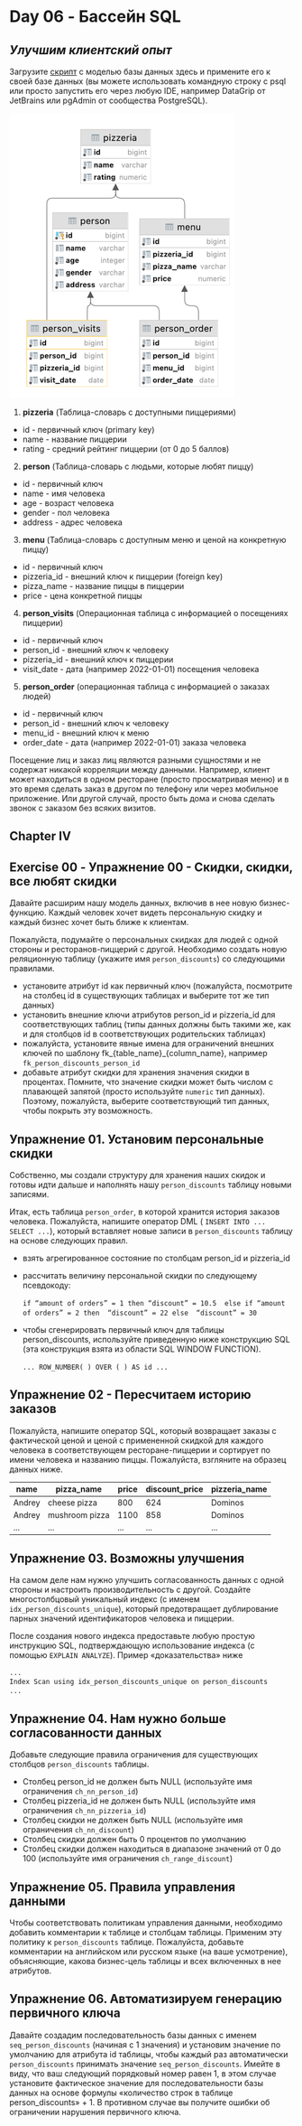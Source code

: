 # Day 06 - Бассейн SQL

## _Улучшим клиентский опыт_

Загрузите [скрипт](../materials/model.sql) с моделью базы данных здесь и примените его к своей базе данных (вы можете использовать командную строку с psql или просто запустить его через любую IDE, например DataGrip от JetBrains или pgAdmin от сообщества PostgreSQL).

![schema](../materials/schema.png)

1. **pizzeria** (Таблица-словарь с доступными пиццериями)
- id - первичный ключ (primary key)
- name - название пиццерии
- rating - средний рейтинг пиццерии (от 0 до 5 баллов)
2. **person** (Таблица-словарь с людьми, которые любят пиццу)
- id - первичный ключ
- name - имя человека
- age - возраст человека
- gender - пол человека
- address - адрес человека
3. **menu** (Таблица-словарь с доступным меню и ценой на конкретную пиццу)
- id - первичный ключ
- pizzeria_id - внешний ключ к пиццерии (foreign key)
- pizza_name - название пиццы в пиццерии
- price - цена конкретной пиццы
4. **person_visits** (Операционная таблица с информацией о посещениях пиццерии)
- id - первичный ключ
- person_id - внешний ключ к человеку
- pizzeria_id - внешний ключ к пиццерии
- visit_date - дата (например 2022-01-01) посещения человека 
5. **person_order** (операционная таблица с информацией о заказах людей)
- id - первичный ключ
- person_id - внешний ключ к человеку
- menu_id - внешний ключ к меню
- order_date - дата (например 2022-01-01) заказа человека 

Посещение лиц и заказ лиц являются разными сущностями и не содержат никакой корреляции между данными. Например, клиент может находиться в одном ресторане (просто просматривая меню) и в это время сделать заказ в другом по телефону или через мобильное приложение. Или другой случай, просто быть дома и снова сделать звонок с заказом без всяких визитов.

## Chapter IV
## Exercise 00 - Упражнение 00 - Скидки, скидки, все любят скидки

Давайте расширим нашу модель данных, включив в нее новую бизнес-функцию. Каждый человек хочет видеть персональную скидку и каждый бизнес хочет быть ближе к клиентам.

Пожалуйста, подумайте о персональных скидках для людей с одной стороны и ресторанов-пиццерий с другой. Необходимо создать новую реляционную таблицу (укажите имя `person_discounts`) со следующими правилами.
- установите атрибут id как первичный ключ (пожалуйста, посмотрите на столбец id в существующих таблицах и выберите тот же тип данных)
- установить внешние ключи атрибутов person_id и pizzeria_id для соответствующих таблиц (типы данных должны быть такими же, как и для столбцов id в соответствующих родительских таблицах)
- пожалуйста, установите явные имена для ограничений внешних ключей по шаблону fk_{table_name}_{column_name}, например `fk_person_discounts_person_id`
- добавьте атрибут скидки для хранения значения скидки в процентах. Помните, что значение скидки может быть числом с плавающей запятой (просто используйте `numeric` тип данных). Поэтому, пожалуйста, выберите соответствующий тип данных, чтобы покрыть эту возможность.

## Упражнение 01. Установим персональные скидки

Собственно, мы создали структуру для хранения наших скидок и готовы идти дальше и наполнять нашу `person_discounts` таблицу новыми записями.

Итак, есть таблица `person_order`, в которой хранится история заказов человека. Пожалуйста, напишите оператор DML ( `INSERT INTO ... SELECT ...`), который вставляет новые записи в `person_discounts` таблицу на основе следующих правил.
- взять агрегированное состояние по столбцам person_id и pizzeria_id
- рассчитать величину персональной скидки по следующему псевдокоду:

    `if “amount of orders” = 1 then
        “discount” = 10.5 
    else if “amount of orders” = 2 then 
        “discount” = 22
    else 
        “discount” = 30`

- чтобы сгенерировать первичный ключ для таблицы person_discounts, используйте приведенную ниже конструкцию SQL (эта конструкция взята из области SQL WINDOW FUNCTION).

    `... ROW_NUMBER( ) OVER ( ) AS id ...`

## Упражнение 02 - Пересчитаем историю заказов

Пожалуйста, напишите оператор SQL, который возвращает заказы с фактической ценой и ценой с примененной скидкой для каждого человека в соответствующем ресторане-пиццерии и сортирует по имени человека и названию пиццы. Пожалуйста, взгляните на образец данных ниже.

| name | pizza_name | price | discount_price | pizzeria_name | 
| ------ | ------ | ------ | ------ | ------ |
| Andrey | cheese pizza | 800 | 624 | Dominos |
| Andrey | mushroom pizza | 1100 | 858 | Dominos |
| ... | ... | ... | ... | ... |

## Упражнение 03. Возможны улучшения

На самом деле нам нужно улучшить согласованность данных с одной стороны и настроить производительность с другой. Создайте многостолбцовый уникальный индекс (с именем `idx_person_discounts_unique`), который предотвращает дублирование парных значений идентификаторов человека и пиццерии.

После создания нового индекса предоставьте любую простую инструкцию SQL, подтверждающую использование индекса (с помощью `EXPLAIN ANALYZE`). Пример «доказательства» ниже
    
    ...
    Index Scan using idx_person_discounts_unique on person_discounts
    ...

## Упражнение 04. Нам нужно больше согласованности данных

Добавьте следующие правила ограничения для существующих столбцов `person_discounts` таблицы.
- Столбец person_id не должен быть NULL (используйте имя ограничения `ch_nn_person_id`)
- Столбец pizzeria_id не должен быть NULL (используйте имя ограничения `ch_nn_pizzeria_id`)
- Столбец скидки не должен быть NULL (используйте имя ограничения `ch_nn_discount`)
- Столбец скидки должен быть 0 процентов по умолчанию
- Столбец скидки должен находиться в диапазоне значений от 0 до 100 (используйте имя ограничения `ch_range_discount`)

## Упражнение 05. Правила управления данными

Чтобы соответствовать политикам управления данными, необходимо добавить комментарии к таблице и столбцам таблицы. Применим эту политику к `person_discounts` таблице. Пожалуйста, добавьте комментарии на английском или русском языке (на ваше усмотрение), объясняющие, какова бизнес-цель таблицы и всех включенных в нее атрибутов.

## Упражнение 06. Автоматизируем генерацию первичного ключа

Давайте создадим последовательность базы данных с именем `seq_person_discounts` (начиная с 1 значения) и установим значение по умолчанию для атрибута id таблицы, чтобы каждый раз автоматически `person_discounts` принимать значение `seq_person_discounts`. Имейте в виду, что ваш следующий порядковый номер равен 1, в этом случае установите фактическое значение для последовательности базы данных на основе формулы «количество строк в таблице person_discounts» + 1. В противном случае вы получите ошибки об ограничении нарушения первичного ключа.
